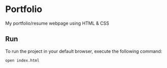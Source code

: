 # Portfolio

My portfolio/resume webpage using HTML &amp; CSS

## Run

To run the project in your default browser, execute the following command:

```bash
open index.html
```
